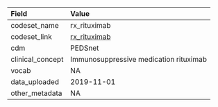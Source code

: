 |Field            |Value                                  |
|:----------------|:--------------------------------------|
|codeset_name     |rx_rituximab                           |
|codeset_link     |[rx_rituximab](https://github.com/PEDSnet/Variable-Dictionary/blob/main/drug/rx_rituximab.csv)|
|cdm              |PEDSnet                                |
|clinical_concept |Immunosuppressive medication rituximab |
|vocab            |NA                                     |
|data_uploaded    |2019-11-01                             |
|other_metadata   |NA                                     |

